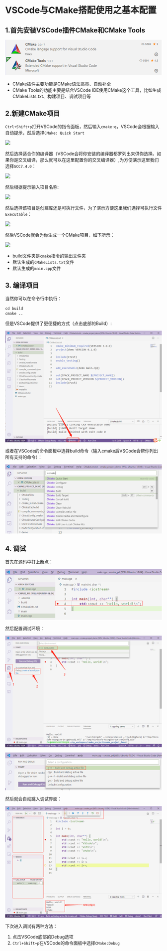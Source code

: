 # VSCode与CMake搭配使用之基本配置

## 1.首先安装VSCode插件CMake和CMake Tools

![](../../assets/images/tools/vscode/vscode_cmake_plugin.png)


* CMake插件主要功能是CMake语法高亮、自动补全
* CMake Tools的功能主要是结合VSCode IDE使用CMake这个工具，比如生成CMakeLists.txt、构建项目、调试项目等


## 2.新建CMake项目

```Ctrl+Shift+p```打开VSCode的指令面板，然后输入```cmake:q```，VSCode会根据输入自动提示，然后选择```CMake: Quick Start```

![](../../assets/images/tools/vscode/vscode_cmake_quickstart.png)

然后选择适合你的编译器（VSCode会将你安装的编译器都罗列出来供你选择。如果你是交叉编译，那么就可以在这里配置你的交叉编译器）,为方便演示这里我们选择```GCC7.4.0```：

![](../../assets/images/tools/vscode/vscode_cmake_quickstart_kit.png)

然后根据提示输入项目名称:

![](../../assets/images/tools/vscode/vscode_cmake_quickstart_project_name.png)

然后选择该项目是创建库还是可执行文件，为了演示方便这里我们选择可执行文件```Executable```：

![](../../assets/images/tools/vscode/vscode_cmake_quickstart_lib_or_exec.png)

然后VSCode就会为你生成一个CMake项目，如下所示：

![](../../assets/images/tools/vscode/vscode_cmake_quickstart_done.png)

* build文件夹是```cmake```指令的输出文件夹
* 默认生成的```CMakeLists.txt```文件
* 默认生成的```main.cpp```文件

## 3. 编译项目

当然你可以在命令行中执行：

```shell
cd build
cmake ..
```

但是VSCode提供了更便捷的方式（点击底部的Build）:

![](../../assets/images/tools/vscode/vscode_cmake_build.png)

或者在VSCode的命令面板中选择build命令（输入cmake后VSCode会帮你列出所有支持的命令）：

![](../../assets/images/tools/vscode/vscode_cmake_commands.png)

## 4. 调试

首先在源码中打上断点：

![](../../assets/images/tools/vscode/vscode_cmake_debug_breakpoint.png)

然后配置调试环境：

![](../../assets/images/tools/vscode/vscode_cmake_debug.png)

![](../../assets/images/tools/vscode/vscode_cmake_debug_select_configure.png)

然后就会自动跳入调试界面：

![](../../assets/images/tools/vscode/vscode_cmake_debug_done.png)

下次进入调试有两种方法：

1. 点击VSCode底部的Debug选项
2. ```Ctrl+Shift+p```在VSCode的命令面板中选择```CMake:Debug```